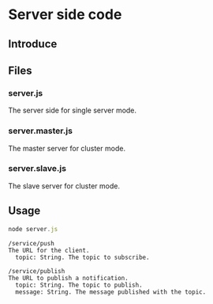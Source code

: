 # Server side code

## Introduce

## Files

### server.js

The server side for single server mode.

### server.master.js

The master server for cluster mode.

### server.slave.js

The slave server for cluster mode.

## Usage

```javascript
node server.js
```

```
/service/push
The URL for the client.
  topic: String. The topic to subscribe.

/service/publish
The URL to publish a notification.
  topic: String. The topic to publish.
  message: String. The message published with the topic.
```
